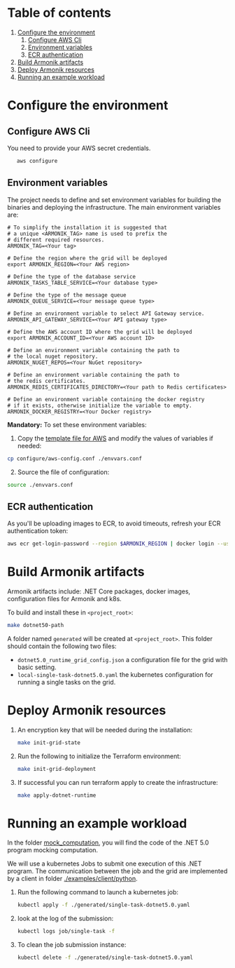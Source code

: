 # Table of contents
1. [Configure the environment](#configure-the-environment)
   1. [Configure AWS Cli](#configure-aws-cli)
   2. [Environment variables](#environment-variables)
   3. [ECR authentication](#ecr-authentication)
2. [Build Armonik artifacts](#build-armonik-artifacts)
3. [Deploy Armonik resources](#deploy-armonik-resources)
4. [Running an example workload](#running-an-example-workload)

# Configure the environment <a name="configure-the-environment"></a>
## Configure AWS Cli <a name="configure-aws-cli"></a>

You need to provide your AWS secret credentials.
```bash
   aws configure
```

## Environment variables <a name="environment-variables"></a>
The project needs to define and set environment variables for building the binaries and deploying the infrastructure.
The main environment variables are:
```buildoutcfg
# To simplify the installation it is suggested that
# a unique <ARMONIK_TAG> name is used to prefix the
# different required resources.
ARMONIK_TAG=<Your tag>

# Define the region where the grid will be deployed
export ARMONIK_REGION=<Your AWS region>

# Define the type of the database service
ARMONIK_TASKS_TABLE_SERVICE=<Your database type>

# Define the type of the message queue
ARMONIK_QUEUE_SERVICE=<Your message queue type>

# Define an environment variable to select API Gateway service.
ARMONIK_API_GATEWAY_SERVICE=<Your API gateway type>

# Define the AWS account ID where the grid will be deployed
export ARMONIK_ACCOUNT_ID=<Your AWS account ID>

# Define an environment variable containing the path to
# the local nuget repository.
ARMONIK_NUGET_REPOS=<Your NuGet repository>

# Define an environment variable containing the path to
# the redis certificates.
ARMONIK_REDIS_CERTIFICATES_DIRECTORY=<Your path to Redis certificates>

# Define an environment variable containing the docker registry
# if it exists, otherwise initialize the variable to empty.
ARMONIK_DOCKER_REGISTRY=<Your Docker registry>
```

**Mandatory:** To set these environment variables:
1. Copy the [template file for AWS](configure/onpremise-aws-config.conf) and modify the values of variables if needed:
```bash
cp configure/aws-config.conf ./envvars.conf
```

2. Source the file of configuration:
```bash
source ./envvars.conf
```

## ECR authentication <a name="ecr-authentication"></a>
As you'll be uploading images to ECR, to avoid timeouts, refresh your ECR authentication token:
```bash
aws ecr get-login-password --region $ARMONIK_REGION | docker login --username AWS --password-stdin $ARMONIK_DOCKER_REGISTRY
```

# Build Armonik artifacts <a name="build-armonik-artifacts"></a>
Armonik artifacts include: .NET Core packages, docker images, configuration files for Armonik and k8s. 

To build and install these in `<project_root>`:
```bash
make dotnet50-path
```

A folder named `generated` will be created at `<project_root>`. This folder should contain the following 
two files:
 * `dotnet5.0_runtime_grid_config.json` a configuration file for the grid with basic setting.
 * `local-single-task-dotnet5.0.yaml` the kubernetes configuration for running a single tasks on the grid.

# Deploy Armonik resources <a name="deploy-armonik-resources"></a>
1. An encryption key that will be needed during the installation:
   ```bash
   make init-grid-state
   ```

2. Run the following to initialize the Terraform environment: 
   ```bash
   make init-grid-deployment
   ```
   
3. If successful you can run terraform apply to create the infrastructure:
   ```bash
   make apply-dotnet-runtime
   ```
   
# Running an example workload <a name="running-an-example-workload"></a>
In the folder [mock_computation](./examples/workloads/dotnet5.0/mock_computation), you will find the code of the
.NET 5.0 program mocking computation. 

We will use a kubernetes Jobs to submit one execution of this .NET program. The communication between the job
and the grid are implemented by a client in folder [./examples/client/python](./examples/client/python).

1. Run the following command to launch a kubernetes job:
   ```bash
   kubectl apply -f ./generated/single-task-dotnet5.0.yaml
   ```
   
2. look at the log of the submission:
   ```bash
   kubectl logs job/single-task -f
   ```
   
3. To clean the job submission instance:
   ```bash
   kubectl delete -f ./generated/single-task-dotnet5.0.yaml
   ```
